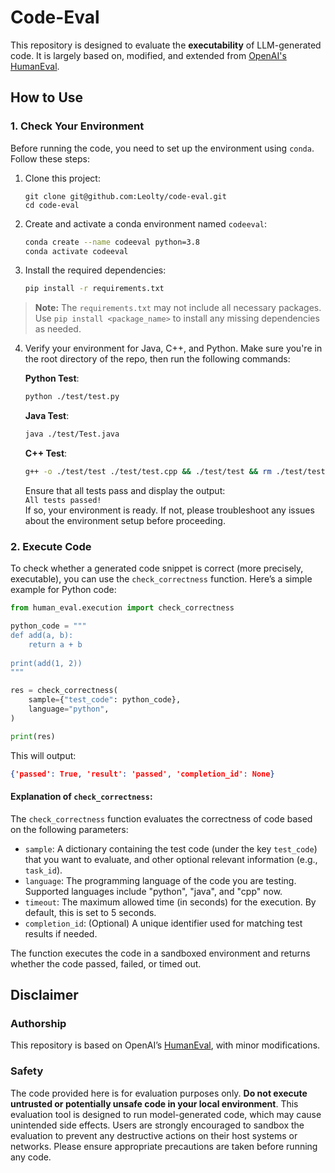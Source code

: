 # Code-Eval

This repository is designed to evaluate the **executability** of LLM-generated code. It is largely based on, modified, and extended from [OpenAI's HumanEval](https://github.com/openai/human-eval).

## How to Use

### 1. Check Your Environment

Before running the code, you need to set up the environment using `conda`. Follow these steps:

1. Clone this project:
   ```
   git clone git@github.com:Leolty/code-eval.git
   cd code-eval
   ```

2. Create and activate a conda environment named `codeeval`:
   ```bash
   conda create --name codeeval python=3.8
   conda activate codeeval
   ```

3. Install the required dependencies:
   ```bash
   pip install -r requirements.txt
   ```

> **Note:** The `requirements.txt` may not include all necessary packages. Use `pip install <package_name>` to install any missing dependencies as needed.

4. Verify your environment for Java, C++, and Python. Make sure you're in the root directory of the repo, then run the following commands:

   **Python Test**:
   ```bash
   python ./test/test.py
   ```

   **Java Test**:
   ```bash
   java ./test/Test.java
   ```

   **C++ Test**:
   ```bash
   g++ -o ./test/test ./test/test.cpp && ./test/test && rm ./test/test
   ```

   Ensure that all tests pass and display the output:  
   `All tests passed!`  
   If so, your environment is ready. If not, please troubleshoot any issues about the environment setup before proceeding.

### 2. Execute Code

To check whether a generated code snippet is correct (more precisely, executable), you can use the `check_correctness` function. Here’s a simple example for Python code:

```python
from human_eval.execution import check_correctness

python_code = """
def add(a, b):
    return a + b
    
print(add(1, 2))
"""

res = check_correctness(
    sample={"test_code": python_code},
    language="python",
)

print(res)
```

This will output:
```json
{'passed': True, 'result': 'passed', 'completion_id': None}
```

#### Explanation of `check_correctness`:

The `check_correctness` function evaluates the correctness of code based on the following parameters:

- `sample`: A dictionary containing the test code (under the key `test_code`) that you want to evaluate, and other optional relevant information (e.g., `task_id`).
- `language`: The programming language of the code you are testing. Supported languages include "python", "java", and "cpp" now.
- `timeout`: The maximum allowed time (in seconds) for the execution. By default, this is set to 5 seconds.
- `completion_id`: (Optional) A unique identifier used for matching test results if needed.

The function executes the code in a sandboxed environment and returns whether the code passed, failed, or timed out.

## Disclaimer

### Authorship
This repository is based on OpenAI’s [HumanEval](https://github.com/openai/human-eval), with minor modifications.

### Safety
The code provided here is for evaluation purposes only. **Do not execute untrusted or potentially unsafe code in your local environment**. This evaluation tool is designed to run model-generated code, which may cause unintended side effects. Users are strongly encouraged to sandbox the evaluation to prevent any destructive actions on their host systems or networks. Please ensure appropriate precautions are taken before running any code.